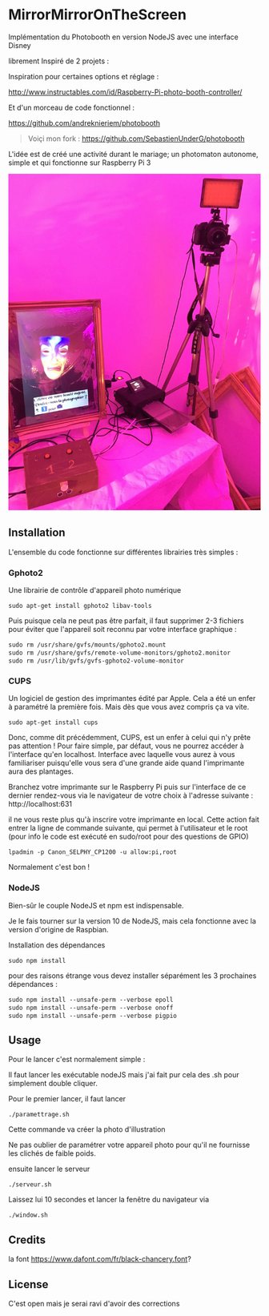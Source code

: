 
# MirrorMirrorOnTheScreen

Implémentation du Photobooth en version NodeJS avec une interface Disney

librement Inspiré de 2 projets :

Inspiration pour certaines options et réglage :

http://www.instructables.com/id/Raspberry-Pi-photo-booth-controller/

Et d'un morceau de code fonctionnel :

https://github.com/andreknieriem/photobooth
> Voiçi mon fork :
https://github.com/SebastienUnderG/photobooth


L'idée est de créé une activité durant le mariage; un photomaton autonome, simple et qui fonctionne sur Raspberry Pi 3

![Finalement cela donne ça ](https://github.com/SebastienUnderG/MirrorMirrorOnTheScreen/blob/master/Illustrations/IMG_3645_no_exif.jpg "Finalement cela donne ça ")

## Installation

L'ensemble du code fonctionne sur différentes librairies très simples :

### Gphoto2

Une librairie de contrôle d'appareil photo numérique

    sudo apt-get install gphoto2 libav-tools

Puis puisque cela ne peut pas être parfait, il faut supprimer 2-3 fichiers pour éviter que l'appareil soit reconnu par votre interface graphique :

    sudo rm /usr/share/gvfs/mounts/gphoto2.mount
    sudo rm /usr/share/gvfs/remote-volume-monitors/gphoto2.monitor
    sudo rm /usr/lib/gvfs/gvfs-gphoto2-volume-monitor

### CUPS

Un logiciel de gestion des imprimantes édité par Apple. Cela a été un enfer à paramétré la première fois. Mais dès que vous avez compris ça va vite.

    sudo apt-get install cups

Donc, comme dit précédemment, CUPS, est un enfer à celui qui n'y prête pas attention ! Pour faire simple, par défaut, vous ne pourrez accéder à l'interface qu'en localhost. Interface avec laquelle vous aurez à vous familiariser puisqu'elle vous sera d'une grande aide quand l'imprimante aura des plantages.

Branchez votre imprimante sur le Raspberry Pi puis sur l'interface de ce dernier rendez-vous via le navigateur de votre choix à l'adresse suivante : http://localhost:631

il ne vous reste plus qu'à inscrire votre imprimante en local.
Cette action fait entrer la ligne de commande suivante, qui permet à l'utilisateur et le root (pour info le code est exécuté en sudo/root pour des questions de GPIO)

    lpadmin -p Canon_SELPHY_CP1200 -u allow:pi,root

Normalement c'est bon !

### NodeJS

Bien-sûr le couple NodeJS et npm est indispensable.

Je le fais tourner sur la version 10 de NodeJS, mais cela fonctionne avec la version d'origine de Raspbian.


Installation des dépendances

    sudo npm install

pour des raisons étrange vous devez installer séparément les 3 prochaines dépendances :

    sudo npm install --unsafe-perm --verbose epoll
    sudo npm install --unsafe-perm --verbose onoff
    sudo npm install --unsafe-perm --verbose pigpio



## Usage

Pour le lancer c'est normalement simple :

Il faut lancer les exécutable nodeJS mais j'ai fait pur cela des .sh pour simplement double cliquer.

Pour le premier lancer, il faut lancer

    ./paramettrage.sh

Cette commande va créer la photo d'illustration

Ne pas oublier de paramétrer votre appareil photo pour qu'il ne fournisse les clichés de faible poids.

ensuite lancer le serveur

    ./serveur.sh

Laissez lui 10 secondes et lancer la fenêtre du navigateur via

    ./window.sh


## Credits

la font https://www.dafont.com/fr/black-chancery.font?

## License

C'est open mais je serai ravi d'avoir des corrections
